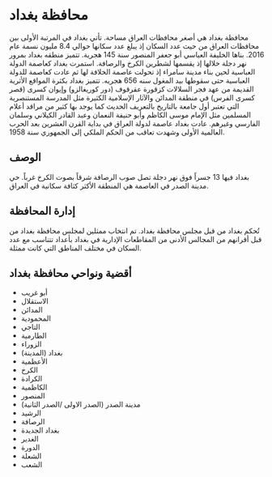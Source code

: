 # محافظة بغداد

محافظة بغداد هي أصغر محافظات العراق مساحة. تأتي بغداد في المرتبة الأولى بين محافظات العراق من حيث عدد السكان إذ يبلغ عدد سكانها حوالي 8.4 مليون نسمة عام 2016. بناها الخليفة العباسي أبو جعفر المنصور سنة 145 هجرية. تتميز منطقه بغداد بمرور نهر دجلة خلالها إذ يقسمها لشطرين الكرخ والرصافة. استمرت بغداد كعاصمة الدولة العباسية لحين بناء مدينة سامراء إذ تحولت عاصمة الخلافة لها ثم عادت كعاصمة للدولة العباسية حتى سقوطها بيد المغول سنه 656 هجريه. تتميز بغداد بكثرة المواقع الأثرية القديمة من عهد فجر السلالات كزقورة عقرقوف (دور كوريغالزو) وإيوان كسرى (قصر كسرى الفرس) في منطقة المدائن والآثار الإسلامية الكثيرة مثل المدرسة المستنصرية التي تعتبر أول جامعة بالتاريخ بالتعريف الحديث كما يوجد بها كثير من مراقد أعلام المسلمين مثل الإمام موسى الكاظم وأبو حنيفة النعمان وعبد القادر الكيلاني وسلمان الفارسي وغيرهم.
عادت بغداد عاصمة لدولة العراق في بداية القرن العشرين بعد الحرب العالمية الأولى وشهدت تعاقب من الحكم الملكي إلى الجمهوري سنة 1958.

## الوصف

بغداد فيها 13 جسراً فوق نهر دجلة تصل صوب الرصافة شرقاً بصوت الكرخ غرباً. حي مدينة الصدر في العاصمة هي المنطقة الأكثر كثافة سكانية في العراق.

## إدارة المحافظة

تُحكم بغداد من قبل مجلس محافظة بغداد. تم انتخاب ممثلين لمجلس محافظة بغداد من قبل أقرانهم من المجالس الأدنى من المقاطعات الإدارية في بغداد بأعداد تتناسب مع عدد السكان في مختلف المناطق التي كانت ممثلة.

## أقضية ونواحي محافظة بغداد

- أبو غريب
- الاستقلال
- المدائن
- المحمودية
- التاجي
- الطارمية
- الزوراء
- بغداد (المدينة)
- الأعظمية
- الكرخ
- الكرادة
- الكاظمية
- المنصور
- مدينة الصدر (الصدر الاولى /الصدر الثانية)
- الرشيد
- الرصافة
- بغداد الجديدة
- الغدير
- الدورة
- الشعلة
- الشعب
